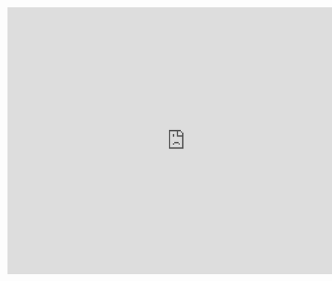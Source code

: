 ---
---

<iframe src="https://calendar.google.com/calendar/embed?showPrint=0&amp;mode=WEEK&amp;height=600&amp;wkst=2&amp;bgcolor=%23FFFFFF&amp;src=walker.s.nick%40gmail.com&amp;color=%2344a703&amp;src=9ktl3voeh50mbdp6p6jn7nnm6k%40group.calendar.google.com&amp;color=%23f64f00&amp;ctz=America%2FChicago" style="border-width:0" width="800" height="600" frameborder="0" scrolling="no"></iframe>